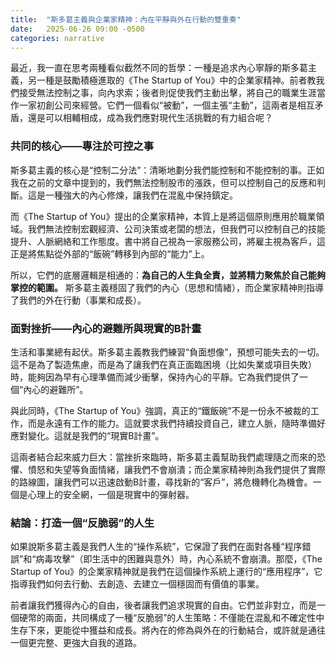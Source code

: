 ```yaml
---
title:  "斯多葛主義與企業家精神：內在平靜與外在行動的雙重奏"
date:   2025-06-26 09:00 -0500
categories: narrative
---
```


最近，我一直在思考兩種看似截然不同的哲學：一種是追求內心寧靜的斯多葛主義，另一種是鼓勵積極進取的《The Startup of You》中的企業家精神。前者教我們接受無法控制之事，向內求索；後者則促使我們主動出擊，將自己的職業生涯當作一家初創公司來經營。它們一個看似“被動”，一個主張“主動”，這兩者是相互矛盾，還是可以相輔相成，成為我們應對現代生活挑戰的有力組合呢？

### 共同的核心——專注於可控之事
斯多葛主義的核心是“控制二分法”：清晰地劃分我們能控制和不能控制的事。正如我在之前的文章中提到的，我們無法控制股市的漲跌，但可以控制自己的反應和判斷。這是一種強大的內心修煉，讓我們在混亂中保持鎮定。

而《The Startup of You》提出的企業家精神，本質上是將這個原則應用於職業領域。我們無法控制宏觀經濟、公司決策或老闆的想法，但我們可以控制自己的技能提升、人脈網絡和工作態度。書中將自己視為一家服務公司，將雇主視為客戶，這正是將焦點從外部的“飯碗”轉移到內部的“能力”上。

所以，它們的底層邏輯是相通的：**為自己的人生負全責，並將精力聚焦於自己能夠掌控的範圍。** 斯多葛主義穩固了我們的內心（思想和情緒），而企業家精神則指導了我們的外在行動（事業和成長）。

### 面對挫折——內心的避難所與現實的B計畫
生活和事業總有起伏。斯多葛主義教我們練習“負面想像”，預想可能失去的一切。這不是為了製造焦慮，而是為了讓我們在真正面臨困境（比如失業或項目失敗）時，能夠因為早有心理準備而減少衝擊，保持內心的平靜。它為我們提供了一個“內心的避難所”。

與此同時，《The Startup of You》強調，真正的“鐵飯碗”不是一份永不被裁的工作，而是永遠有工作的能力。這就要求我們持續投資自己，建立人脈，隨時準備好應對變化。這就是我們的“現實B計畫”。

這兩者結合起來威力巨大：當挫折來臨時，斯多葛主義幫助我們處理隨之而來的恐懼、憤怒和失望等負面情緒，讓我們不會崩潰；而企業家精神則為我們提供了實際的路線圖，讓我們可以迅速啟動B計畫，尋找新的“客戶”，將危機轉化為機會。一個是心理上的安全網，一個是現實中的彈射器。

### 結論：打造一個“反脆弱”的人生
如果說斯多葛主義是我們人生的“操作系統”，它保證了我們在面對各種“程序錯誤”和“病毒攻擊”（即生活中的困難與意外）時，內心系統不會崩潰。那麼，《The Startup of You》的企業家精神就是我們在這個操作系統上運行的“應用程序”，它指導我們如何去行動、去創造、去建立一個穩固而有價值的事業。

前者讓我們獲得內心的自由，後者讓我們追求現實的自由。它們並非對立，而是一個硬幣的兩面，共同構成了一種“反脆弱”的人生策略：不僅能在混亂和不確定性中生存下來，更能從中獲益和成長。將內在的修為與外在的行動結合，或許就是通往一個更完整、更強大自我的道路。
